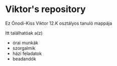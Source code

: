 # Viktor's repository
Ez Ónodi-Kiss Viktor 12.K osztályos tanuló mappája

Itt találhatóak a(z)
- órai munkák
- szorgalmik
- házi feladatok
- beadandók

